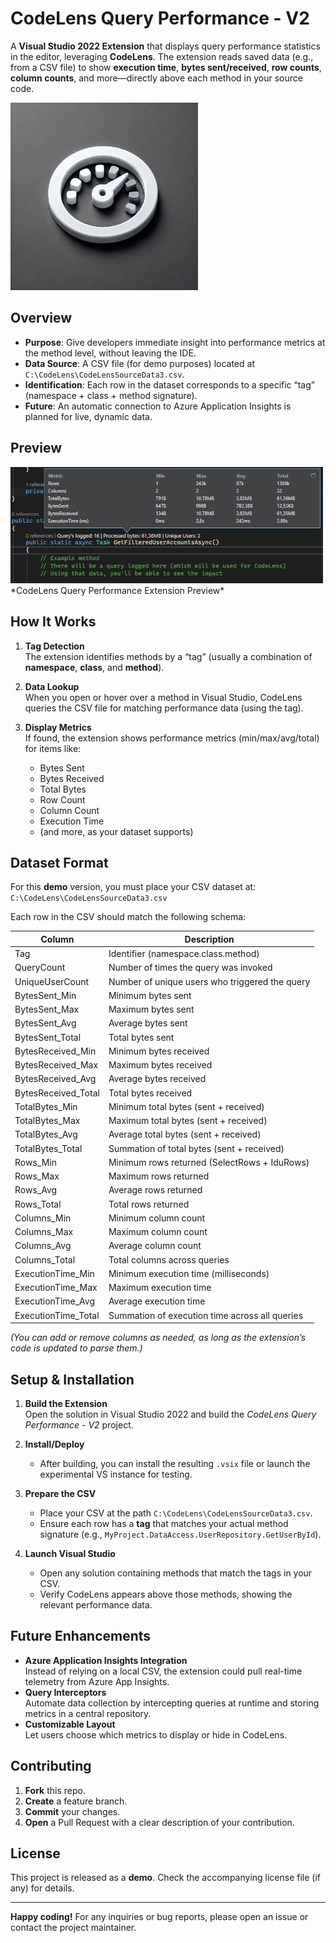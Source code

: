 # CodeLens Query Performance - V2

A **Visual Studio 2022 Extension** that displays query performance statistics in the editor, leveraging **CodeLens**. The extension reads saved data (e.g., from a CSV file) to show **execution time**, **bytes sent/received**, **row counts**, **column counts**, and more—directly above each method in your source code.

<img src="https://github.com/ReinoutWW/QueryPerf-VS-Extension-CodeLens/blob/master/CodeLensQueryPerformance/QueryPerformance.png" alt="Example Image" width="300">

## Overview

- **Purpose**: Give developers immediate insight into performance metrics at the method level, without leaving the IDE.
- **Data Source**: A CSV file (for demo purposes) located at `C:\CodeLens\CodeLensSourceData3.csv`.
- **Identification**: Each row in the dataset corresponds to a specific “tag” (namespace + class + method signature).
- **Future**: An automatic connection to Azure Application Insights is planned for live, dynamic data.

## Preview

<img src="https://github.com/ReinoutWW/QueryPerf-VS-Extension-CodeLens/blob/master/PerfPreview.png" alt="Example Image" width="500">
*CodeLens Query Performance Extension Preview*

## How It Works

1. **Tag Detection**  
   The extension identifies methods by a “tag” (usually a combination of **namespace**, **class**, and **method**).  
   
2. **Data Lookup**  
   When you open or hover over a method in Visual Studio, CodeLens queries the CSV file for matching performance data (using the tag).

3. **Display Metrics**  
   If found, the extension shows performance metrics (min/max/avg/total) for items like:
   - Bytes Sent
   - Bytes Received
   - Total Bytes
   - Row Count
   - Column Count
   - Execution Time
   - (and more, as your dataset supports)

## Dataset Format

For this **demo** version, you must place your CSV dataset at: `C:\CodeLens\CodeLensSourceData3.csv`


Each row in the CSV should match the following schema:

| Column               | Description                                      |
|----------------------|--------------------------------------------------|
| Tag                  | Identifier (namespace.class.method)              |
| QueryCount           | Number of times the query was invoked            |
| UniqueUserCount      | Number of unique users who triggered the query   |
| BytesSent_Min        | Minimum bytes sent                               |
| BytesSent_Max        | Maximum bytes sent                               |
| BytesSent_Avg        | Average bytes sent                               |
| BytesSent_Total      | Total bytes sent                                 |
| BytesReceived_Min    | Minimum bytes received                           |
| BytesReceived_Max    | Maximum bytes received                           |
| BytesReceived_Avg    | Average bytes received                           |
| BytesReceived_Total  | Total bytes received                             |
| TotalBytes_Min       | Minimum total bytes (sent + received)           |
| TotalBytes_Max       | Maximum total bytes (sent + received)           |
| TotalBytes_Avg       | Average total bytes (sent + received)           |
| TotalBytes_Total     | Summation of total bytes (sent + received)       |
| Rows_Min             | Minimum rows returned (SelectRows + IduRows)     |
| Rows_Max             | Maximum rows returned                            |
| Rows_Avg             | Average rows returned                            |
| Rows_Total           | Total rows returned                              |
| Columns_Min          | Minimum column count                             |
| Columns_Max          | Maximum column count                             |
| Columns_Avg          | Average column count                             |
| Columns_Total        | Total columns across queries                     |
| ExecutionTime_Min    | Minimum execution time (milliseconds)            |
| ExecutionTime_Max    | Maximum execution time                           |
| ExecutionTime_Avg    | Average execution time                           |
| ExecutionTime_Total  | Summation of execution time across all queries   |

*(You can add or remove columns as needed, as long as the extension’s code is updated to parse them.)*

## Setup & Installation

1. **Build the Extension**  
   Open the solution in Visual Studio 2022 and build the *CodeLens Query Performance - V2* project.

2. **Install/Deploy**  
   - After building, you can install the resulting `.vsix` file or launch the experimental VS instance for testing.

3. **Prepare the CSV**  
   - Place your CSV at the path `C:\CodeLens\CodeLensSourceData3.csv`.
   - Ensure each row has a **tag** that matches your actual method signature (e.g., `MyProject.DataAccess.UserRepository.GetUserById`).

4. **Launch Visual Studio**  
   - Open any solution containing methods that match the tags in your CSV.
   - Verify CodeLens appears above those methods, showing the relevant performance data.

## Future Enhancements

- **Azure Application Insights Integration**  
  Instead of relying on a local CSV, the extension could pull real-time telemetry from Azure App Insights.
- **Query Interceptors**  
  Automate data collection by intercepting queries at runtime and storing metrics in a central repository.
- **Customizable Layout**  
  Let users choose which metrics to display or hide in CodeLens.

## Contributing

1. **Fork** this repo.
2. **Create** a feature branch.
3. **Commit** your changes.
4. **Open** a Pull Request with a clear description of your contribution.

## License

This project is released as a **demo**. Check the accompanying license file (if any) for details.

---

**Happy coding!** For any inquiries or bug reports, please open an issue or contact the project maintainer.
